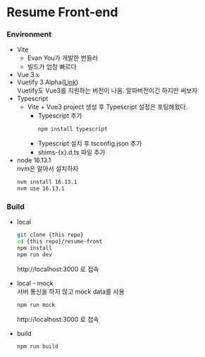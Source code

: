 # Resume Front-end

### Environment
- Vite
  - Evan You가 개발한 번들러
  - 빌드가 엄청 빠르다
- Vue 3.x
- Vuetify 3 Alpha([Link](https://next.vuetifyjs.com/en/getting-started/installation))  
  Vuetify도 Vue3를 지원하는 버전이 나옴. 알파버전이긴 하지만 써보자
- Typescript
  - Vite + Vue3 project 생성 후 Typescript 설정은 포팅해왔다.
    - Typescript 추가
      ```bash
      npm install typescript
      ```
    - Typescript 설치 후 tsconfig.json 추가
    - shims-{x}.d.ts 파일 추가
- node 16.13.1  
  nvm은 알아서 설치하자
  ```bash
  nvm install 16.13.1
  nvm use 16.13.1
  ```

### Build
- local  
  ```bash
  git clone {this repo}
  cd {this repo}/resume-front
  npm install
  npm run dev
  ```
  http://localhost:3000 로 접속

- local - mock  
  서버 통신을 하지 않고 mock data를 사용  
  ```bash
  npm run mock
  ```
  http://localhost:3000 로 접속

- build  
  ```bash
  npm run build
  ```
